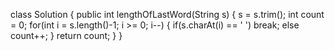 class Solution
{
public int lengthOfLastWord(String s)
{
s = s.trim();
int count = 0;
for(int i = s.length()-1; i >= 0; i--)
{
if(s.charAt(i) == ' ') break;
else count++;
}
return count;
}
}